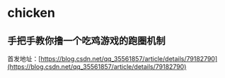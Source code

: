# chicken

## 手把手教你撸一个吃鸡游戏的跑圈机制

首发地址：[https://blog.csdn.net/qq_35561857/article/details/79182790](https://blog.csdn.net/qq_35561857/article/details/79182790)
